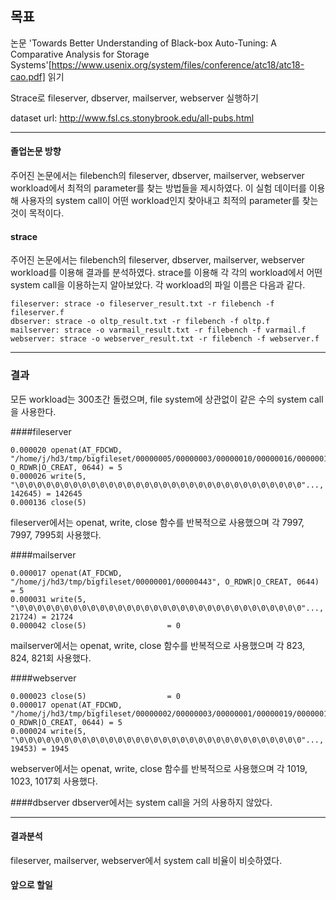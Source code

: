 ## 목표
논문 'Towards Better Understanding of Black-box
Auto-Tuning: A Comparative Analysis
for Storage Systems'[https://www.usenix.org/system/files/conference/atc18/atc18-cao.pdf] 읽기

Strace로 fileserver, dbserver, mailserver, webserver 실행하기

dataset url: http://www.fsl.cs.stonybrook.edu/all-pubs.html
***
#### 졸업논문 방향
주어진 논문에서는 filebench의 fileserver, dbserver, mailserver, webserver workload에서 최적의 parameter를 찾는 방법들을 제시하였다. 이 실험 데이터를 이용해 사용자의 system call이 어떤 workload인지 찾아내고 최적의 parameter를 찾는 것이 목적이다.

#### strace
주어진 논문에서는 filebench의 fileserver, dbserver, mailserver, webserver workload를 이용해 결과를 분석하였다. strace를 이용해 각 각의 workload에서 어떤 system call을 이용하는지 알아보았다.
각 workload의 파일 이름은 다음과 같다.
```
fileserver: strace -o fileserver_result.txt -r filebench -f fileserver.f
dbserver: strace -o oltp_result.txt -r filebench -f oltp.f
mailserver: strace -o varmail_result.txt -r filebench -f varmail.f
webserver: strace -o webserver_result.txt -r filebench -f webserver.f
```
***
### 결과
모든 workload는 300초간 돌렸으며, file system에 상관없이 같은 수의 system call을 사용한다.

####fileserver
```
0.000020 openat(AT_FDCWD, "/home/j/hd3/tmp/bigfileset/00000005/00000003/00000010/00000016/00000010/00000012/00000024", O_RDWR|O_CREAT, 0644) = 5
0.000026 write(5, "\0\0\0\0\0\0\0\0\0\0\0\0\0\0\0\0\0\0\0\0\0\0\0\0\0\0\0\0\0\0\0\0"..., 142645) = 142645
0.000136 close(5)
```
fileserver에서는 openat, write, close 함수를 반복적으로 사용했으며 각 7997, 7997, 7995회 사용했다.

####mailserver
```
0.000017 openat(AT_FDCWD, "/home/j/hd3/tmp/bigfileset/00000001/00000443", O_RDWR|O_CREAT, 0644) = 5
0.000031 write(5, "\0\0\0\0\0\0\0\0\0\0\0\0\0\0\0\0\0\0\0\0\0\0\0\0\0\0\0\0\0\0\0\0"..., 21724) = 21724
0.000042 close(5)                  = 0
```
mailserver에서는 openat, write, close 함수를 반복적으로 사용했으며 각 823, 824, 821회 사용했다.

####webserver
```
0.000023 close(5)                  = 0
0.000017 openat(AT_FDCWD, "/home/j/hd3/tmp/bigfileset/00000002/00000003/00000001/00000019/00000010", O_RDWR|O_CREAT, 0644) = 5
0.000024 write(5, "\0\0\0\0\0\0\0\0\0\0\0\0\0\0\0\0\0\0\0\0\0\0\0\0\0\0\0\0\0\0\0\0"..., 19453) = 1945
```
webserver에서는 openat, write, close 함수를 반복적으로 사용했으며 각 1019, 1023, 1017회 사용했다.

####dbserver
dbserver에서는 system call을 거의 사용하지 않았다.

***
#### 결과분석
fileserver, mailserver, webserver에서 system call 비율이 비슷하였다.

#### 앞으로 할일
